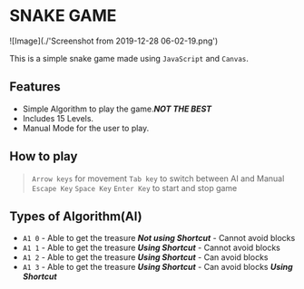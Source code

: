 # SNAKE GAME
![Image](./'Screenshot from 2019-12-28 06-02-19.png')

This is a simple snake game made using `JavaScript` and `Canvas`.

## Features
* Simple Algorithm to play the game.***NOT THE BEST***
* Includes 15 Levels.
* Manual Mode for the user to play.

## How to play
> `Arrow keys` for movement
> `Tab key` to switch between AI and Manual
> `Escape Key` `Space Key` `Enter Key` to start and stop game 

## Types of Algorithm(AI)
* `A1 0` - Able to get the treasure ***Not using Shortcut***
		 - Cannot avoid blocks	
* `A1 1` - Able to get the treasure ***Using Shortcut***
		 - Cannot avoid blocks
* `A1 2` - Able to get the treasure ***Using Shortcut***
		 - Can avoid blocks
* `A1 3` - Able to get the treasure ***Using Shortcut***
		 - Can avoid blocks ***Using Shortcut***
